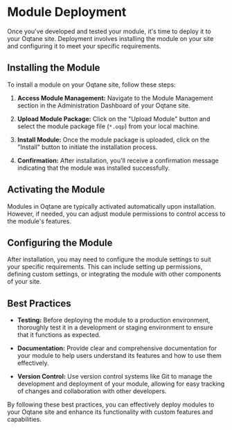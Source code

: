 # Module Deployment

Once you've developed and tested your module, it's time to deploy it to your Oqtane site. Deployment involves installing the module on your site and configuring it to meet your specific requirements.

## Installing the Module

To install a module on your Oqtane site, follow these steps:

1. **Access Module Management:** Navigate to the Module Management section in the Administration Dashboard of your Oqtane site.

2. **Upload Module Package:** Click on the "Upload Module" button and select the module package file (`*.oqp`) from your local machine.

3. **Install Module:** Once the module package is uploaded, click on the "Install" button to initiate the installation process.

4. **Confirmation:** After installation, you'll receive a confirmation message indicating that the module was installed successfully.

## Activating the Module

Modules in Oqtane are typically activated automatically upon installation. However, if needed, you can adjust module permissions to control access to the module's features.

## Configuring the Module

After installation, you may need to configure the module settings to suit your specific requirements. This can include setting up permissions, defining custom settings, or integrating the module with other components of your site.

## Best Practices

- **Testing:** Before deploying the module to a production environment, thoroughly test it in a development or staging environment to ensure that it functions as expected.
  
- **Documentation:** Provide clear and comprehensive documentation for your module to help users understand its features and how to use them effectively.

- **Version Control:** Use version control systems like Git to manage the development and deployment of your module, allowing for easy tracking of changes and collaboration with other developers.

By following these best practices, you can effectively deploy modules to your Oqtane site and enhance its functionality with custom features and capabilities.
